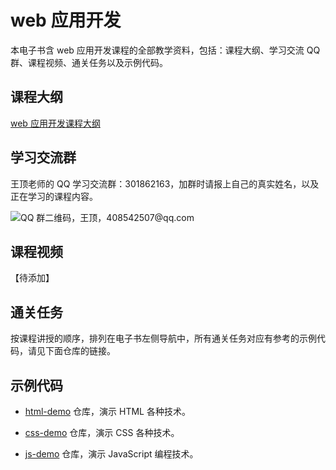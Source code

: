 # web 应用开发

本电子书含 web 应用开发课程的全部教学资料，包括：课程大纲、学习交流 QQ 群、课程视频、通关任务以及示例代码。

## 课程大纲

[web 应用开发课程大纲](http://naotu.baidu.com/file/3efc9062e805d2ad572765c2d5c98b0f?token=280b6fc000160090)

## 学习交流群

王顶老师的 QQ 学习交流群：301862163，加群时请报上自己的真实姓名，以及正在学习的课程内容。

![QQ 群二维码，王顶，408542507@qq.com](https://cdn.jsdelivr.net/gh/wangding/sample@master/images/student-group.webp)

## 课程视频

【待添加】

## 通关任务

按课程讲授的顺序，排列在电子书左侧导航中，所有通关任务对应有参考的示例代码，请见下面仓库的链接。

## 示例代码

- [html-demo](https://github.com/wangding/html-demo) 仓库，演示 HTML 各种技术。

- [css-demo](https://github.com/wangding/css-demo) 仓库，演示 CSS 各种技术。

- [js-demo](https://github.com/wangding/js-demo) 仓库，演示 JavaScript 编程技术。
